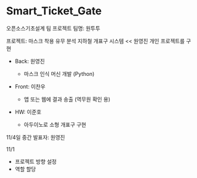 # Smart_Ticket_Gate
오픈소스기초설계 팀 프로젝트
팀명: 원투투

프로젝트: 마스크 착용 유무 분석 지하철 개표구 시스템 << 원영진 개인 프로젝트를 구현

- Back: 원영진
  * 마스크 인식 머신 개발 (Python)

- Front: 이찬우
  * 앱 또는 웹에 결과 송출 (역무원 확인 용)

- HW: 이준호
  * 아두이노로 소형 개표구 구현

11/4일 중간 발표자: 원영진

11/1
- 프로젝트 방향 설정
- 역할 할당

